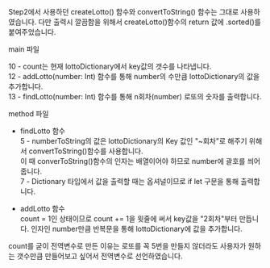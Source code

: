 Step2에서 사용하던 createLotto() 함수와 convertToString() 함수는 그대로 사용하였습니다.
다만 출력시 깔끔함을 위해서 createLotto()함수의 return 값에 .sorted()를 붙여주었습니다.


main 파일     
       
10 - count는 현재 lottoDictionary에서 key값의 갯수를 나타냅니다.      
12 - addLotto(number: Int) 함수를 통해 number의 수만큼 lottoDictionary의 값을 추가합니다.     
13 - findLotto(number: Int) 함수를 통해 n회차(number) 로또의 숫자를 출력합니다.       
      
method 파일     
 - findLotto 함수         
  5 - numberToString의 값은 lottoDictionary의 Key 값인 "~회차"로 해주기 위해서 convertToString()함수를 사용합니다.     
     이 때 converToString()함수의 인자는 배열이어야 하므로 number에 괄호를 씌어줍니다.     
  7 - Dictionary 타입에서 값을 출력할 때는 옵셔널이므로 if let 구문을 통해 출력합니다.     
         
 - addLotto 함수                  
  count = 1인 상태이므로 count += 1을 윗줄에 써서 key값을 "2회차"부터 만듭니다.
  인자인 number만큼 반복문을 통해 lottoDictionary에 값을 추가합니다. 
     
count를 굳이 전역변수로 만든 이유는 로또를 꼭 5번을 만들지 않더라도 사용자가 원하는 갯수만큼 만들어보고 싶어서 전역변수로 선언하였습니다.
 
